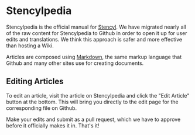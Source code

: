 # Stencylpedia

Stencylpedia is the official manual for [Stencyl](https://www.stencyl.com). We have migrated nearly all of the raw content for Stencylpedia to Github in order to open it up for user edits and translations. We think this approach is safer and more effective than hosting a Wiki.

Articles are composed using [Markdown](https://github.com/adam-p/markdown-here/wiki/Markdown-Cheatsheet), the same markup language that Github and many other sites use for creating documents.

## Editing Articles

To edit an article, visit the article on Stencylpedia and click the "Edit Article" button at the bottom. This will bring you directly to the edit page for the corresponding file on Github. 

Make your edits and submit as a pull request, which we have to approve before it officially makes it in. That's it!
